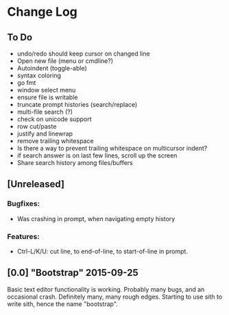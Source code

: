 Change Log
==========

## To Do

 - undo/redo should keep cursor on changed line
 - Open new file (menu or cmdline?)
 - Autoindent (toggle-able)
 - syntax coloring
 - go fmt
 - window select menu
 - ensure file is writable
 - truncate prompt histories (search/replace)
 - multi-file search (?)
 - check on unicode support
 - row cut/paste
 - justify and linewrap
 - remove trailing whitespace
 - Is there a way to prevent trailing whitespace on multicursor indent?
 - if search answer is on last few lines, scroll up the screen
 - Share search history among files/buffers


## [Unreleased]

### Bugfixes:
 - Was crashing in prompt, when navigating empty history

### Features:
 - Ctrl-L/K/U: cut line, to end-of-line, to start-of-line in prompt.

## [0.0] "Bootstrap" 2015-09-25

Basic text editor functionality is working. Probably many bugs, and an
occasional crash.  Definitely many, many rough edges.  Starting to use
sith to write sith, hence the name "bootstrap".



